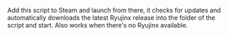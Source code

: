 Add this script to Steam and launch from there, it checks for updates and automatically downloads the latest Ryujinx release into the folder of the script and start. Also works when there's no Ryujinx available.
